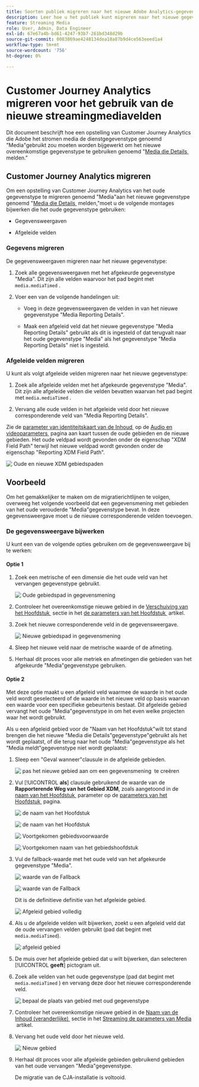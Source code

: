 ```yaml
---
title: Soorten publiek migreren naar het nieuwe Adobe Analytics-gegevenstype voor streaming media
description: Leer hoe u het publiek kunt migreren naar het nieuwe gegevenstype Adobe Analytics voor streaming media
feature: Streaming Media
role: User, Admin, Data Engineer
exl-id: 67e67a4b-bd61-4247-93b7-261bd348d29b
source-git-commit: 0083869ae4248134dea18a87b9d4ce563eeed1a4
workflow-type: tm+mt
source-wordcount: '756'
ht-degree: 0%

---
```


# Customer Journey Analytics migreren voor het gebruik van de nieuwe streamingmediavelden

Dit document beschrijft hoe een opstelling van Customer Journey Analytics die Adobe het stromen media de dienstgegevenstype genoemd &quot;Media&quot;gebruikt zou moeten worden bijgewerkt om het nieuwe overeenkomstige gegevenstype te gebruiken genoemd &quot;[&#x200B; Media die Details &#x200B;](https://experienceleague.adobe.com/nl/docs/experience-platform/xdm/data-types/media-reporting-details) melden.&quot;

## Customer Journey Analytics migreren

Om een opstelling van Customer Journey Analytics van het oude gegevenstype te migreren genoemd &quot;Media&quot;aan het nieuwe gegevenstype genoemd &quot;[&#x200B; Media die Details &#x200B;](https://experienceleague.adobe.com/nl/docs/experience-platform/xdm/data-types/media-reporting-details) melden,&quot;moet u de volgende montages bijwerken die het oude gegevenstype gebruiken:

* Gegevensweergaven

* Afgeleide velden

### Gegevens migreren

De gegevensweergaven migreren naar het nieuwe gegevenstype:

1. Zoek alle gegevensweergaven met het afgekeurde gegevenstype &quot;Media&quot;. Dit zijn alle velden waarvoor het pad begint met `media.mediaTimed` .

1. Voer een van de volgende handelingen uit:

   * Voeg in deze gegevensweergaven de velden in van het nieuwe gegevenstype &quot;Media Reporting Details&quot;.

   * Maak een afgeleid veld dat het nieuwe gegevenstype &quot;Media Reporting Details&quot; gebruikt als dit is ingesteld of dat terugvalt naar het oude gegevenstype &quot;Media&quot; als het gegevenstype &quot;Media Reporting Details&quot; niet is ingesteld.

### Afgeleide velden migreren

U kunt als volgt afgeleide velden migreren naar het nieuwe gegevenstype:

1. Zoek alle afgeleide velden met het afgekeurde gegevenstype &quot;Media&quot;. Dit zijn alle afgeleide velden die velden bevatten waarvan het pad begint met `media.mediaTimed` .

1. Vervang alle oude velden in het afgeleide veld door het nieuwe corresponderende veld van &quot;Media Reporting Details&quot;.

Zie de [&#x200B; parameter van identiteitskaart van de Inhoud &#x200B;](https://experienceleague.adobe.com/nl/docs/media-analytics/using/implementation/variables/audio-video-parameters#content-id) op de [&#x200B; Audio en videoparameters &#x200B;](https://experienceleague.adobe.com/nl/docs/media-analytics/using/implementation/variables/audio-video-parameters) pagina aan kaart tussen de oude gebieden en de nieuwe gebieden. Het oude veldpad wordt gevonden onder de eigenschap &quot;XDM Field Path&quot; terwijl het nieuwe veldpad wordt gevonden onder de eigenschap &quot;Reporting XDM Field Path&quot;.

![&#x200B; Oude en nieuwe XDM gebiedspaden &#x200B;](assets/field-paths-updated.jpeg)

## Voorbeeld

Om het gemakkelijker te maken om de migratierichtlijnen te volgen, overweeg het volgende voorbeeld dat een gegevensmening met gebieden van het oude verouderde &quot;Media&quot;gegevenstype bevat. In deze gegevensweergave moet u de nieuwe corresponderende velden toevoegen.

### De gegevensweergave bijwerken

U kunt een van de volgende opties gebruiken om de gegevensweergave bij te werken:

#### Optie 1

1. Zoek een metrische of een dimensie die het oude veld van het vervangen gegevenstype gebruikt.

   ![&#x200B; Oude gebiedspad in gegevensmening &#x200B;](assets/old-field-data-view.jpeg)

1. Controleer het overeenkomstige nieuwe gebied in de [&#x200B; Verschuiving van het Hoofdstuk &#x200B;](https://experienceleague.adobe.com/nl/docs/media-analytics/using/implementation/variables/chapter-parameters#chapter-offset) sectie in het [&#x200B; de parameters van het Hoofdstuk &#x200B;](https://experienceleague.adobe.com/nl/docs/media-analytics/using/implementation/variables/chapter-parameters) artikel.

1. Zoek het nieuwe corresponderende veld in de gegevensweergave.

   ![&#x200B; Nieuwe gebiedspad in gegevensmening &#x200B;](assets/new-field-data-view.jpeg)

1. Sleep het nieuwe veld naar de metrische waarde of de afmeting.

1. Herhaal dit proces voor alle metriek en afmetingen die gebieden van het afgekeurde &quot;Media&quot;gegevenstype gebruiken.

#### Optie 2

Met deze optie maakt u een afgeleid veld waarmee de waarde in het oude veld wordt geselecteerd of de waarde in het nieuwe veld op basis waarvan een waarde voor een specifieke gebeurtenis bestaat. Dit afgeleide gebied vervangt het oude &quot;Media&quot;gegevenstype in om het even welke projecten waar het wordt gebruikt.

Als u een afgeleid gebied voor de &quot;Naam van het Hoofdstuk&quot;wilt tot stand brengen die het nieuwe &quot;Media die Details&quot;gegevenstype&quot;gebruikt als het wordt geplaatst, of die terug naar het oude &quot;Media&quot;gegevenstype als het &quot;Media meldt&quot;gegevenstype niet wordt geplaatst:

1. Sleep een &quot;Geval wanneer&quot;clausule in de afgeleide gebieden.

   ![&#x200B; pas het nieuwe gebied aan om een gegevensmening &#x200B;](assets/create-derived-field2.jpeg) te creëren

1. Vul [!UICONTROL **als**] clausule gebruikend de waarde van de **Rapporterende Weg van het Gebied XDM**, zoals aangetoond in de [&#x200B; naam van het Hoofdstuk &#x200B;](https://experienceleague.adobe.com/nl/docs/media-analytics/using/implementation/variables/chapter-parameters#chapter-name) parameter op de [&#x200B; parameters van het Hoofdstuk &#x200B;](https://experienceleague.adobe.com/nl/docs/media-analytics/using/implementation/variables/chapter-parameters) pagina.

   ![&#x200B; de naam van het Hoofdstuk &#x200B;](assets/chapter-name.jpeg)

   ![&#x200B; de naam van het Hoofdstuk &#x200B;](assets/chapter-name2.jpeg)

   ![&#x200B; Voortgekomen gebiedsvoorwaarde &#x200B;](assets/derived-field-condition.jpeg)

   ![&#x200B; Voortgekomen naam van het gebiedshoofdstuk &#x200B;](assets/derived-field-chapter-name.jpeg)

1. Vul de fallback-waarde met het oude veld van het afgekeurde gegevenstype &quot;Media&quot;.

   ![&#x200B; waarde van de Fallback &#x200B;](assets/fallback-value.jpeg)

   ![&#x200B; waarde van de Fallback &#x200B;](assets/fallback-value2.jpeg)

   Dit is de definitieve definitie van het afgeleide gebied.

   ![&#x200B; Afgeleid gebied volledig &#x200B;](assets/derived-field-complete.jpeg)

1. Als u de afgeleide velden wilt bijwerken, zoekt u een afgeleid veld dat de oude vervangen velden gebruikt (pad dat begint met `media.mediaTimed`).

   ![&#x200B; afgeleid gebied &#x200B;](assets/old-derived-field.jpeg)

1. De muis over het afgeleide gebied dat u wilt bijwerken, dan selecteren [!UICONTROL **geeft**] pictogram uit.

1. Zoek alle velden van het oude gegevenstype (pad dat begint met `media.mediaTimed` ) en vervang deze door het nieuwe corresponderende veld.

   ![&#x200B; bepaal de plaats van gebied met oud gegevenstype &#x200B;](assets/locate-fields-with-old-datatype.jpeg)

1. Controleer het overeenkomstige nieuwe gebied in de [&#x200B; Naam van de Inhoud (veranderlijke) &#x200B;](https://experienceleague.adobe.com/nl/docs/media-analytics/using/implementation/variables/audio-video-parameters#content-name-variable) sectie in het [&#x200B; Streaming de parameters van Media &#x200B;](https://experienceleague.adobe.com/nl/docs/media-analytics/using/implementation/variables/audio-video-parameters#content-name-variable) artikel.

1. Vervang het oude veld door het nieuwe veld.

   ![&#x200B; Nieuw gebied &#x200B;](assets/derived-field-new.jpeg)

1. Herhaal dit proces voor alle afgeleide gebieden gebruikend gebieden van het oude vervangen &quot;Media&quot;gegevenstype.

   De migratie van de CJA-installatie is voltooid.
